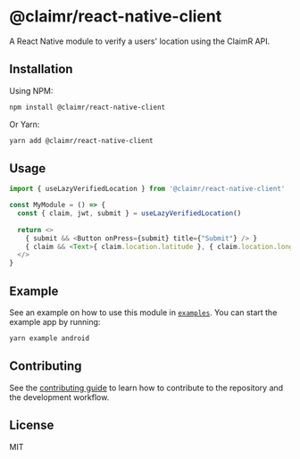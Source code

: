 # @claimr/react-native-client

A React Native module to verify a users' location using the ClaimR API.

## Installation

Using NPM:

```sh
npm install @claimr/react-native-client
```

Or Yarn:

```bash
yarn add @claimr/react-native-client
```

## Usage

```js
import { useLazyVerifiedLocation } from '@claimr/react-native-client'

const MyModule = () => {
  const { claim, jwt, submit } = useLazyVerifiedLocation()
  
  return <>
    { submit && <Button onPress={submit} title={"Submit"} /> }
    { claim && <Text>{ claim.location.latitude }, { claim.location.longitude }</Text>}
  </>
}
```

## Example

See an example on how to use this module in [`examples`](//github.com/ClaimR/react-native-client/tree/master/example).  You can start the example app by running:

```bash
yarn example android
```

## Contributing

See the [contributing guide](CONTRIBUTING.md) to learn how to contribute to the repository and the development workflow.

## License

MIT

